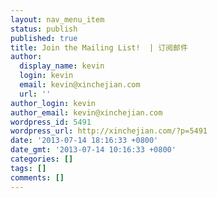 ```yaml
---
layout: nav_menu_item
status: publish
published: true
title: Join the Mailing List!  | 订阅邮件
author:
  display_name: kevin
  login: kevin
  email: kevin@xinchejian.com
  url: ''
author_login: kevin
author_email: kevin@xinchejian.com
wordpress_id: 5491
wordpress_url: http://xinchejian.com/?p=5491
date: '2013-07-14 18:16:33 +0800'
date_gmt: '2013-07-14 10:16:33 +0800'
categories: []
tags: []
comments: []
---
```


